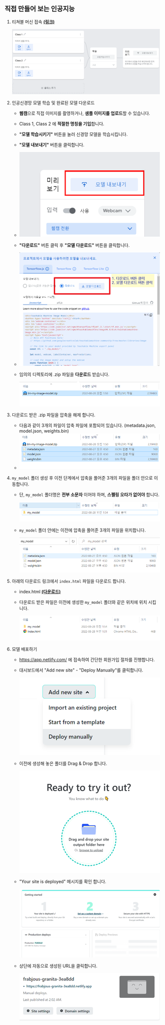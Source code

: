 ## 직접 만들어 보는 인공지능

1. 티쳐블 머신 접속 [**(링크)**](https://teachablemachine.withgoogle.com/train/image)

   ![image-20220828013856459](../images/README/image-20220828013856459.png)

   

2. 인공신경망 모델 학습 및 완료된 모델 다운로드

   - **웹캠**으로 직접 이미지를 촬영하거나, **샘플 이미지를 업로드**할 수 있습니다.

   - Class 1, Class 2 에 **적절한 명칭을 기입**합니다.

   - **"모델 학습시키기"** 버튼을 눌러 신경망 모델을 학습시킵니다.

   - **"모델 내보내기"** 버튼을 클릭합니다.

   - ![image-20220828014811200](../images/README/image-20220828014811200.png)

   - **"다운로드"** 버튼 클릭 후 **"모델 다운로드"** 버튼을 클릭합니다.

   - ![image-20220828014704543](../images/README/image-20220828014704543.png)

   - 임의의 디렉토리에 .zip 파일을 **다운로드** 받습니다.

     ![image-20220828015055163](../images/README/image-20220828015055163.png)

     

3. 다운로드 받은 .zip 파일을 압축을 해제 합니다.

   - 다음과 같이 3개의 파일이 압축 파일에 포함되어 있습니다. (metadata.json, model.json, weights.bin)
   - ![image-20220828015237536](../images/README/image-20220828015237536.png)

4. `my_model` 폴더 생성 후 이전 단계에서 압축을 풀어준 3개의 파일을 폴더 안으로 이동합니다.

   - 단, `my_model` 폴더명은 **전부 소문자** 이어야 하며, **스펠링 오타가 없어야** 합니다.

     ![image-20220828015452475](../images/README/image-20220828015452475.png)

   - `my_model` 폴더 안에는 이전에 압축을 풀어준 3개의 파일을 위치합니다.

     ![image-20220828015506960](../images/README/image-20220828015506960.png)

     

5. 아래의 다운로드 링크에서 `index.html` 파일을 다운로드 합니다.

   - index.html [**(다운로드)**](https://www.dropbox.com/s/bjrq87r2k48d94x/index.html?dl=1)

   - 다운로드 받은 파일은 이전에 생성한 `my_model` 폴더와 같은 위치에 위치 시킵니다.

     ![image-20220828015729173](../images/README/image-20220828015729173.png)

     

6. 모델 배포하기

   - https://app.netlify.com/ 에 접속하여 간단한 회원가입 절차를 진행합니다.

   - 대시보드에서 "Add new site" - "Deploy Manually"를 클릭합니다.

     ![image-20220828020055261](../images/README/image-20220828020055261.png)

   - 이전에 생성해 놓은 폴더를 Drag & Drop 합니다.

     ![image-20220828020145153](../images/README/image-20220828020145153.png)

   - "Your site is deployed" 메시지를 확인 합니다.

     ![image-20220828020236191](../images/README/image-20220828020236191.png)

   - 상단에 자동으로 생성된 URL을 클릭합니다.

     ![image-20220828020303461](../images/README/image-20220828020303461.png)

     

     

